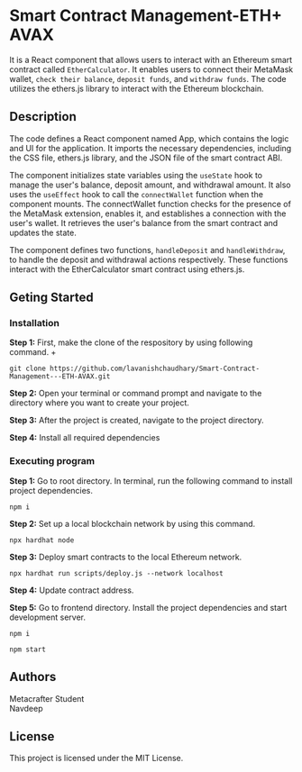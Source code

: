# Smart Contract Management-ETH+  AVAX
It is a React component that allows users to interact with an Ethereum smart contract called `EtherCalculator`. It enables users to connect their MetaMask wallet, `check their balance`, `deposit funds`, and `withdraw funds`. The code utilizes the ethers.js library to interact with the Ethereum blockchain.
## Description
The code defines a React component named App, which contains the logic and UI for the application. It imports the necessary dependencies, including the CSS file, ethers.js library, and the JSON file of the smart contract ABI.  

The component initializes state variables using the `useState` hook to manage the user's balance, deposit amount, and withdrawal amount. It also uses the `useEffect` hook to call the `connectWallet` function when the component mounts. The connectWallet function checks for the presence of the MetaMask extension, enables it, and establishes a connection with the user's wallet. It retrieves the user's balance from the smart contract and updates the state.  

The component defines two functions, `handleDeposit` and `handleWithdraw`, to handle the deposit and withdrawal actions respectively. These functions interact with the EtherCalculator smart contract using ethers.js.
## Geting Started
### Installation
**Step 1:** First, make the clone of the respository by using following command.          +
```
git clone https://github.com/lavanishchaudhary/Smart-Contract-Management---ETH-AVAX.git
```

**Step 2:** Open your terminal or command prompt and navigate to the directory where you want to create your project.

**Step 3:** After the project is created, navigate to the project directory.       

**Step 4:** Install all required dependencies
### Executing program
 **Step 1:** Go to root directory. In terminal, run the following command to install project dependencies.
 ```
npm i
```

**Step 2:** Set up a local blockchain network by using this command.
```
npx hardhat node
```

**Step 3:** Deploy smart contracts to the local Ethereum network.
```
npx hardhat run scripts/deploy.js --network localhost
```

**Step 4:** Update contract address.           

**Step 5:** Go to frontend directory. Install the project dependencies and start development server.
```
npm i
```
```
npm start
```
## Authors
Metacrafter Student   
Navdeep
## License
This project is licensed under the MIT License.
